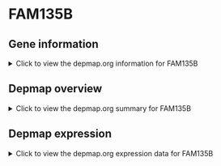 <h1>FAM135B</h1>

<h2>Gene information</h2>
<details>
  <summary>Click to view the depmap.org information for FAM135B</summary>
  <iframe src="https://depmap.org/portal/gene/FAM135B?tab=about" style="border:none;width:100%;height:800px"></iframe>
</details>

<h2>Depmap overview</h2>
<details>
  <summary>Click to view the depmap.org summary for FAM135B</summary>
  <iframe src="https://depmap.org/portal/gene/FAM135B?tab=overview" style="border:none;width:100%;height:800px"></iframe>
</details>

<h2>Depmap expression</h2>
<details>
  <summary>Click to view the depmap.org expression data for FAM135B</summary>
  <iframe src="https://depmap.org/portal/gene/FAM135B?tab=characterization" style="border:none;width:100%;height:800px"></iframe>
</details>


<!--
<h2>Reactome Pathway diagram</h2>
<details>
  <summary>Click to view Reactome pathway for FAM135B</summary>
  PNAME
</details>
-->


